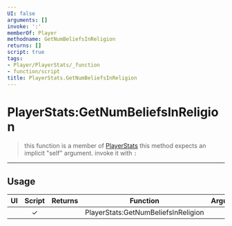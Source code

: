 ```yaml
---
UI: false
arguments: []
invoke: ':'
memberOf: Player
methodname: GetNumBeliefsInReligion
returns: []
script: true
tags:
- Player/PlayerStats/_function
- function/script
title: PlayerStats.GetNumBeliefsInReligion
---
```

# PlayerStats:GetNumBeliefsInReligion
> this function is a member of [PlayerStats](civ-6/lua/PlayerStats.md)
> this method expects an implicit "self" argument. invoke it with `:`
-----
## Usage
|  UI | Script | Returns | Function | Arguments |
|:---:|:------:|-------:|:--------:|:---------|
| |✓||PlayerStats:GetNumBeliefsInReligion||

